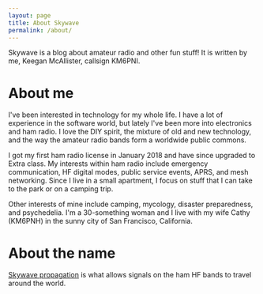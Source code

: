 ```yaml
---
layout: page
title: About Skywave
permalink: /about/
---
```


Skywave is a blog about amateur radio and other fun stuff! It is written by me,
Keegan McAllister, callsign KM6PNI.

# About me

I've been interested in technology for my whole life. I have a lot of
experience in the software world, but lately I've been more into electronics
and ham radio. I love the DIY spirit, the mixture of old and new technology,
and the way the amateur radio bands form a worldwide public commons.

I got my first ham radio license in January 2018 and have since upgraded to
Extra class. My interests within ham radio include emergency communication, HF
digital modes, public service events, APRS, and mesh networking. Since I live
in a small apartment, I focus on stuff that I can take to the park or on a
camping trip.

Other interests of mine include camping, mycology, disaster preparedness, and
psychedelia. I'm a 30-something woman and I live with my wife Cathy (KM6PNH) in
the sunny city of San Francisco, California.

# About the name

[Skywave propagation](https://en.wikipedia.org/wiki/Skywave) is what allows
signals on the ham HF bands to travel around the world.
